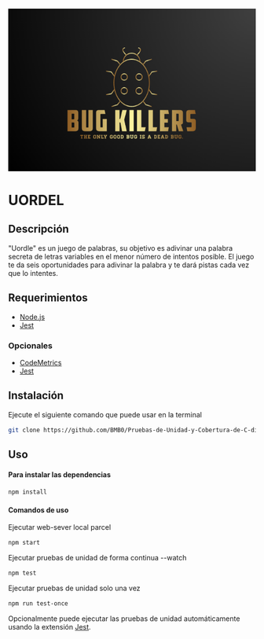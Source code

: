 ![Team Logo](./imagenes/Team_Logo.png)
# UORDEL

## Descripción

"Uordle" es un juego de palabras, su objetivo es adivinar una palabra secreta de letras variables en el menor número de intentos posible. El juego te da seis oportunidades para adivinar la palabra y te dará pistas cada vez que lo intentes.

## Requerimientos

- [Node.js](https://nodejs.org/en)
- [Jest](https://jestjs.io/docs/getting-started)

### Opcionales

- [CodeMetrics](https://marketplace.visualstudio.com/items?itemName=kisstkondoros.vscode-codemetrics)
- [Jest](https://marketplace.visualstudio.com/items?itemName=Orta.vscode-jest)

## Instalación

Ejecute el siguiente comando que puede usar en la terminal
```bash
git clone https://github.com/BMB0/Pruebas-de-Unidad-y-Cobertura-de-C-digo && cd Pruebas-de-Unidad-y-Cobertura-de-C-digo && npm install --save-dev jest
```

## Uso

#### Para instalar las dependencias
```bash
npm install
```

#### Comandos de uso
Ejecutar web-sever local parcel
```bash
npm start
```
Ejecutar pruebas de unidad de forma continua --watch
```bash
npm test
```
Ejecutar pruebas de unidad solo una vez
```bash
npm run test-once
```
Opcionalmente puede ejecutar las pruebas de unidad automáticamente usando la extensión [Jest](https://marketplace.visualstudio.com/items?itemName=Orta.vscode-jest).
